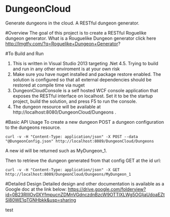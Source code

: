 # DungeonCloud
Generate dungeons in the cloud.  A RESTful dungeon generator.

#Overview
The goal of this project is to create a RESTful Roguelike dungeon generator. What is a Rouguelike Dungeon generator click here http://lmgtfy.com/?q=Roguelike+Dungeon+Generator?  

#To Build and Run
1. This is written in Visual Studio 2013 targeting .Net 4.5.  Trying to build and run in any other enviroment is at your own risk
2. Make sure you have nuget installed and package restore enabled.  The solution is configured so that all external dependencies should be restored at compile time via nuget
3. DungeonCloudConsole is a self hosted WCF console application that exposes the RESTful interface on localhost.  Set it to be the startup project, build the solution, and press F5 to run the console.
4. The dungeon resource will be available at http://localhost:8080/DungeonCloud/Dungeons .

#Basic API Usage 
To create a new dungeon POST a dungeon configuration to the dungeons resource.  
```Batchfile
curl -v -H "Content-Type: application/json" -X POST --data "@DungeonConfig.json" http://localhost:8089/DungeonCloud/Dungeons
```

A new id will be returned such as MyDungeon_1.

Then to retrieve the dungeon generated from that config GET at the id url:
```Batchfile
curl -v -H "Content-Type: application/json" -X GET http://localhost:8089/DungeonCloud/Dungeons/MyDungeon_1
```

#Detailed Design
Detailed design and other documentation is available as a Google doc at the link below: https://drive.google.com/folderview?id=0B23RIIlOv0XYfmpucnZDMnVGdnczdnBzcW9OTTlXLWg5OGljaUdoaEZtSl80WE1qTGNHbkk&usp=sharing

test

